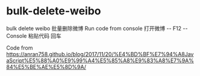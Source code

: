 # bulk-delete-weibo
bulk delete weibo 批量删除微博
Run code from console 
打开微博 -- F12 -- Console 粘贴代码 回车


Code from https://anran758.github.io/blog/2017/11/20/%E4%BD%BF%E7%94%A8JavaScript%E5%88%A0%E9%99%A4%E5%85%A8%E9%83%A8%E7%9A%84%E5%BE%AE%E5%8D%9A/
